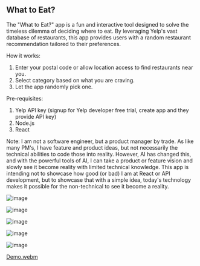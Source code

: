 What to Eat?
-------------------------------------------------------------------------------------------------------------------------------------
The "What to Eat?" app is a fun and interactive tool designed to solve the timeless dilemma of deciding where to eat. By leveraging Yelp's vast database of restaurants, this app provides users with a random restaurant recommendation tailored to their preferences.

How it works:

1. Enter your postal code or allow location access to find restaurants near you.
2. Select category based on what you are craving. 
3. Let the app randomly pick one.

Pre-requisites:
1. Yelp API key (signup for Yelp developer free trial, create app and they provide API key)
2. Node.js
3. React

Note: I am not a software engineer, but a product manager by trade. As like many PM's, I have feature and product ideas, but not necessarily the technical abilities to code those into reality. However, AI has changed this, and with the powerful tools of AI, I can take a product or feature vision and slowly see it become reality with limited technical knowledge. This app is intending not to showcase how good (or bad) I am at React or API development, but to showcase that with a simple idea, today's technology makes it possible for the non-technical to see it become a reality.

![image](https://github.com/user-attachments/assets/5eb4b0db-3280-4336-a163-1d22e2c75077)

![image](https://github.com/user-attachments/assets/8851cac7-ec4c-4cdf-9e3e-b024e4481f03)

![image](https://github.com/user-attachments/assets/bf801da4-90a5-465a-b840-162afcd7b293)

![image](https://github.com/user-attachments/assets/4fbcd64a-642f-49b2-8b5f-6a22b5fdf681)

![image](https://github.com/user-attachments/assets/70b8062b-fd0b-49b7-b829-df6d2b11a0d6)

[Demo.webm](https://github.com/user-attachments/assets/16d503bd-8478-4d7a-b950-4e8b56df68ca)

